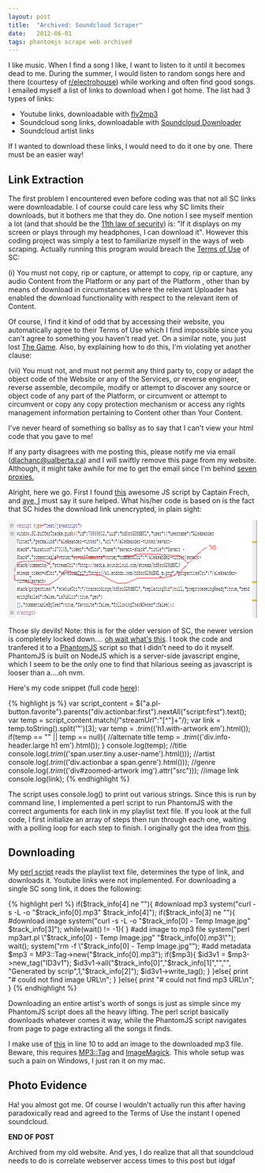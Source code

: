 ```yaml
---
layout: post
title:  "Archived: Soundcloud Scraper"
date:   2012-06-01
tags: phantomjs scrape web archived
---
```

I like music. When I find a song I like, I want to listen to it until it becomes dead to me.
During the summer, I would listen to random songs here and there (courtesy of <a href="http://www.reddit.com/r/electrohouse">r/electrohouse</a>)
while working and often find good songs. I emailed myself a list of links to download when I got home.
The list had 3 types of links:

<ul>
	<li>Youtube links, downloadable with <a href="http://www.flv2mp3.com/">flv2mp3</a></li>
	<li>Soundcloud song links, downloadable with <a href="http://soundcloud-download.com/">Soundcloud Downloader</a></li>
	<li>Soundcloud artist links</li>
</ul>

If I wanted to download these links, I would need to do it one by one. There must be an easier way!

Link Extraction
---------------
The first problem I encountered even before coding was that not all SC links were downloadable. I of course could care less
why SC limits their downloads, but it bothers me that they do. One notion I see myself mention a lot (and that should be the
<a href="http://technet.microsoft.com/library/cc722487.aspx">11th law of security</a>) is: <b1>"If it displays on my screen or plays
through my headphones, I can download it"</b1>. However this coding project was simply a test to familiarize myself in the ways of web
scraping. Actually running this program would breach the <a href="http://soundcloud.com/terms-of-use">Terms of Use</a> of SC:

<p class="emphasis">
	(i) You must not copy, rip or capture, or attempt to copy, rip or capture, any audio Content from the Platform or any part of the Platform
	, other than by means of download in circumstances where the relevant Uploader has enabled the download functionality with respect to the
	relevant item of Content.
</p>

Of course, I find it kind of odd that by accessing their website, you automatically agree to their <r1>Terms of Use</r1> which I find impossible
since you can't agree to something you haven't read yet. On a similar note, you just lost <a href="http://www.losethegame.com/">The Game</a>.
Also, by explaining how to do this, I'm violating yet another clause:

<p class="emphasis">
	(vii) You must not, and must not permit any third party to, copy or adapt the object code of the Website or any of the Services, or
	reverse engineer, reverse assemble, decompile, modify or attempt to discover any source or object code of any part of the Platform, or
	circumvent or attempt to circumvent or copy any copy protection mechanism or access any rights management information pertaining to
	Content other than Your Content.
</p>

I've never heard of something so ballsy as to say that I can't view your html code <r2>that you gave to me!</r2>

If any party disagrees with me posting this, please notify me via email (dlachanc@ualberta.ca) and I will swiftly remove this page
from my website. Although, it might take awhile for me to get the email since I'm behind <a href="https://www.youtube.com/watch?feature=player_detailpage&v=ejGGwq4qTmE#t=101s">
seven proxies.</a>

Alright, here we go. First I found <a href="http://userscripts.org/scripts/review/96022">this</a> awesome JS script by Captain Frech,
and <a href="../images/what-you-did-there-i-see-it.jpg">aye, I</a> must say it sure helped. What his/her code is based on is the fact that
SC hides the download link unencrypted, in plain sight:

<img src="/images/soundcloud_2.png" height="198px"/>

Those sly devils! Note: this is for the older version of SC, the newer version is completely locked down....
<a href="https://chrome.google.com/webstore/detail/soundcloud-downloader-tec/cdbkpkilkooakdpmknhgjlepdnjgnadc?hl=en">oh wait what's this</a>.
I took the code and tranfered it to a <a href="http://phantomjs.org/">PhantomJS</a> script so that I didn't need to do it myself. PhantomJS
is built on NodeJS which is a server-side javascript engine, which I seem to be the only one to find that hilarious seeing as javascript is
looser than a....oh nvm.

Here's my code snippet (full code <a href="/files/soundcloud.js">here</a>):

{% highlight js %}
var script_content = $("a.pl-button.favorite").parents("div.actionbar:first").nextAll("script:first").text();
var temp = script_content.match(/"streamUrl":"[^"]+"/);
var link = temp.toString().split('"')[3];
var temp = $.trim($('h1.with-artwork em').html());
if(temp == "" || temp == null){									//alternate title
	temp = $.trim($('div.info-header.large h1 em').html());
}
console.log(temp);											 	//title
console.log($.trim($('span.user.tiny a.user-name').html())); 	//artist
console.log($.trim($('div.actionbar a span.genre').html())); 	//genre
console.log($.trim($('div#zoomed-artwork img').attr("src")));	//image link
console.log(link);
{% endhighlight %}

The script uses <p1>console.log()</p1> to print out various strings. Since this is run by command line, I implemented a perl script to
run PhantomJS with the correct arguments for each link in my playlist text file. If you look at the full code, I first initialize an
array of <b1>steps</b1> then run through each one, waiting with a polling loop for each step to finish. I originally got the idea from
<a href="http://stackoverflow.com/a/9256079">this</a>.

Downloading
-----------
My <a href="../scrip.txt">perl script</a> reads the playlist text file, determines the type of link, and downloads it. Youtube links were not implemented. For downloading
a single SC song link, it does the following:

{% highlight perl %}
if($track_info[4] ne ""){
	#download mp3
	system("curl -s -L -o \"$track_info[0].mp3\" $track_info[4]");
	if($track_info[3] ne ""){
		#download image
		system("curl -s -L -o \"$track_info[0] - Temp Image.jpg\" $track_info[3]");
		while(wait() != -1){
		}
		#add image to mp3 file
		system("perl mp3art.pl \"$track_info[0] - Temp Image.jpg\" \"$track_info[0].mp3\"");
		wait();
		system("rm -f \"$track_info[0] - Temp Image.jpg\"");
		#add metadata
		$mp3 = MP3::Tag->new("$track_info[0].mp3");
		if($mp3){
			$id3v1 = $mp3->new_tag("ID3v1");
			$id3v1->all("$track_info[0]","$track_info[1]","","",
						"Generated by scrip",1,"$track_info[2]");
			$id3v1->write_tag();
		}
	}else{
		print "# could not find image URL\n";
	}
}else{
	print "# could not find mp3 URL\n";
}
{% endhighlight %}

Downloading an entire artist's worth of songs is just as simple since my PhantomJS script does all the heavy lifting.
The perl script basically downloads whatever comes it way, while the PhantomJS script navigates from page to page extracting
all the songs it finds.

I make use of <a href="http://perl.thiesen.org/scripts/id3image">this</a> in line 10 to add an image to the downloaded
mp3 file. Beware, this requires <a href="http://search.cpan.org/~ilyaz/MP3-Tag-0.92/Tag/ID3v1.pm">MP3::Tag</a> and
<a href="http://www.imagemagick.org/script/index.php">ImageMagick</a>. This whole setup was such a pain on Windows, I just
ran it on my mac.

Photo Evidence
--------------

Ha! you almost got me. Of <b1>course</b1> I wouldn't <b1>actually</b1> run this after having paradoxically read and agreed to the <r1>Terms of
Use</r1> the instant I opened soundcloud.

**END OF POST**

Archived from my old website. And yes, I do realize that all that soundcloud needs to do is correlate webserver access times to this post but idgaf
